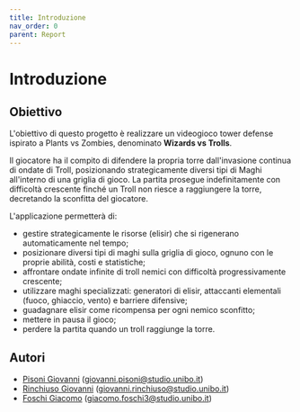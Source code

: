 ```yaml
---
title: Introduzione
nav_order: 0
parent: Report
---
```


# Introduzione

## Obiettivo
L'obiettivo di questo progetto è realizzare un videogioco tower defense ispirato a Plants vs Zombies, denominato **Wizards vs Trolls**.

Il giocatore ha il compito di difendere la propria torre dall'invasione continua di ondate di Troll, posizionando strategicamente diversi tipi di Maghi all'interno di una griglia di gioco. La partita prosegue indefinitamente con difficoltà crescente finché un Troll non riesce a raggiungere la torre, decretando la sconfitta del giocatore.

L'applicazione permetterà di:
* gestire strategicamente le risorse (elisir) che si rigenerano automaticamente nel tempo;
* posizionare diversi tipi di maghi sulla griglia di gioco, ognuno con le proprie abilità, costi e statistiche;
* affrontare ondate infinite di troll nemici con difficoltà progressivamente crescente;
* utilizzare maghi specializzati: generatori di elisir, attaccanti elementali (fuoco, ghiaccio, vento) e barriere difensive;
* guadagnare elisir come ricompensa per ogni nemico sconfitto;
* mettere in pausa il gioco;
* perdere la partita quando un troll raggiunge la torre.

## Autori
* [Pisoni Giovanni](https://github.com/GiovanniPisoni) (giovanni.pisoni@studio.unibo.it)
* [Rinchiuso Giovanni](https://github.com/giovannirinchiuso02) (giovanni.rinchiuso@studio.unibo.it)
* [Foschi Giacomo](https://github.com/giacomofoschii) (giacomo.foschi3@studio.unibo.it)